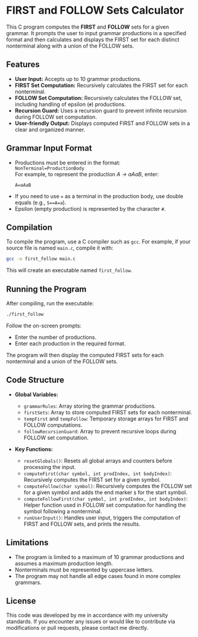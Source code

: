 # FIRST and FOLLOW Sets Calculator

This C program computes the **FIRST** and **FOLLOW** sets for a given grammar. It prompts the user to input grammar productions in a specified format and then calculates and displays the FIRST set for each distinct nonterminal along with a union of the FOLLOW sets.

## Features

- **User Input:** Accepts up to 10 grammar productions.
- **FIRST Set Computation:** Recursively calculates the FIRST set for each nonterminal.
- **FOLLOW Set Computation:** Recursively calculates the FOLLOW set, including handling of epsilon (`#`) productions.
- **Recursion Guard:** Uses a recursion guard to prevent infinite recursion during FOLLOW set computation.
- **User-friendly Output:** Displays computed FIRST and FOLLOW sets in a clear and organized manner.

## Grammar Input Format

- Productions must be entered in the format:  
  `NonTerminal=ProductionBody`  
  For example, to represent the production _A → aAaB_, enter:  
  ```
  A=aAaB
  ```
- If you need to use `=` as a terminal in the production body, use double equals (e.g., `S==A=a`).
- Epsilon (empty production) is represented by the character `#`.

## Compilation

To compile the program, use a C compiler such as `gcc`. For example, if your source file is named `main.c`, compile it with:

```bash
gcc -o first_follow main.c
```

This will create an executable named `first_follow`.

## Running the Program

After compiling, run the executable:

```bash
./first_follow
```

Follow the on-screen prompts:
- Enter the number of productions.
- Enter each production in the required format.

The program will then display the computed FIRST sets for each nonterminal and a union of the FOLLOW sets.

## Code Structure

- **Global Variables:**  
  - `grammarRules`: Array storing the grammar productions.
  - `firstSets`: Array to store computed FIRST sets for each nonterminal.
  - `tempFirst` and `tempFollow`: Temporary storage arrays for FIRST and FOLLOW computations.
  - `followRecursionGuard`: Array to prevent recursive loops during FOLLOW set computation.

- **Key Functions:**
  - `resetGlobals()`: Resets all global arrays and counters before processing the input.
  - `computeFirst(char symbol, int prodIndex, int bodyIndex)`: Recursively computes the FIRST set for a given symbol.
  - `computeFollow(char symbol)`: Recursively computes the FOLLOW set for a given symbol and adds the end marker `$` for the start symbol.
  - `computeFollowFirst(char symbol, int prodIndex, int bodyIndex)`: Helper function used in FOLLOW set computation for handling the symbol following a nonterminal.
  - `runUserInput()`: Handles user input, triggers the computation of FIRST and FOLLOW sets, and prints the results.

## Limitations

- The program is limited to a maximum of 10 grammar productions and assumes a maximum production length.
- Nonterminals must be represented by uppercase letters.
- The program may not handle all edge cases found in more complex grammars.

## License

This code was developed by me in accordance with my university standards. If you encounter any issues or would like to contribute via modifications or pull requests, please contact me directly.